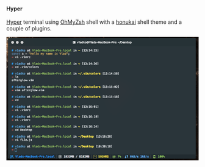 #### Hyper

[Hyper](https://hyper.is/) terminal using [OhMyZsh](https://github.com/robbyrussell/oh-my-zsh#basic-installation) shell with a [honukai](https://github.com/oskarkrawczyk/honukai-iterm-zsh#installation) shell theme and a couple of plugins.

<img alt="Hyper Terminal" src="../img/hyper.png" width="650px">
